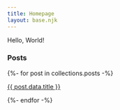 ```yaml
---
title: Homepage
layout: base.njk
---
```


Hello, World!


<h3>Posts</h3>
{%- for post in collections.posts -%}
  <p><a href="{{ post.url | url }}">{{ post.data.title }}</a></p>
{%- endfor -%}